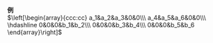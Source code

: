 **例**  
 $\left[\begin{array}{ccc:cc}  
a_1&a_2&a_3&0&0\\\   
a_4&a_5&a_6&0&0\\\   
\hdashline  
0&0&0&b_1&b_2\\\   
0&0&0&b_3&b_4\\\   
0&0&0&b_5&b_6  
\end{array}\right]$   
  

